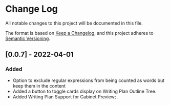 # Change Log

All notable changes to this project will be documented in this file.

The format is based on [Keep a Changelog](https://keepachangelog.com/en/1.0.0/),
and this project adheres to [Semantic Versioning](https://semver.org/spec/v2.0.0.html).

## [0.0.7] - 2022-04-01

### Added

- Option to exclude regular expressions from being counted as words but keep them in the content
- Added a button to toggle cards display on Writing Plan Outline Tree.
- Added Writing Plan Support for Cabinet Preview;
.
